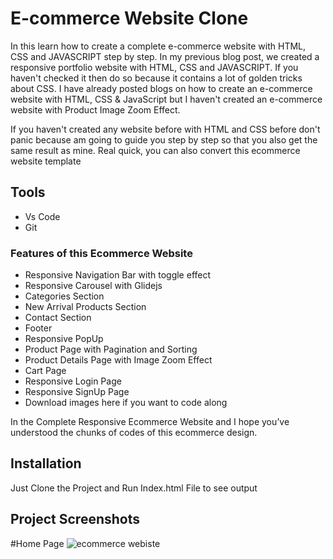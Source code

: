 # E-commerce Website Clone

In this learn how to create a complete e-commerce website with HTML, CSS and JAVASCRIPT step by step. In my previous blog post, we created a responsive portfolio website with HTML, CSS and JAVASCRIPT. If you haven't checked it then do so because it contains a lot of golden tricks about CSS. I have already posted blogs on how to create an e-commerce website with HTML, CSS & JavaScript but I haven't created an e-commerce website with Product Image Zoom Effect.

If you haven't created any website before with HTML and CSS before don't panic because am going to guide you step by step so that you also get the same result as mine. Real quick, you can also convert this ecommerce website template 



## Tools

 - Vs Code
 - Git



### Features of this Ecommerce Website

- Responsive Navigation Bar with toggle effect
- Responsive Carousel with Glidejs
- Categories Section
- New Arrival Products Section
- Contact Section
- Footer
- Responsive PopUp
- Product Page with Pagination and Sorting
- Product Details Page with Image Zoom Effect
- Cart Page
- Responsive Login Page
- Responsive SignUp Page
- Download images here if you want to code along


In the Complete Responsive Ecommerce Website and I hope you’ve understood the chunks of codes of this ecommerce design.



## Installation

Just Clone the Project and Run Index.html File to see output

    
## Project Screenshots

#Home Page
![ecommerce webiste](https://raw.githubusercontent.com/ziddahedem/LC09-ecommerce-website/master/images/lc09-ecommerce%20website.jpg)